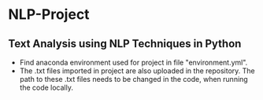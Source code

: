 # NLP-Project
## Text Analysis using NLP Techniques in Python

- Find anaconda environment used for project in file "environment.yml".
- The .txt files imported in project are also uploaded in the repository.
The path to these .txt files needs to be changed in the code, when running the code locally.

